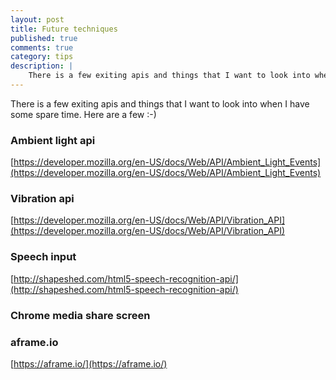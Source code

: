 ```yaml
---
layout: post
title: Future techniques
published: true
comments: true
category: tips
description: |
    There is a few exiting apis and things that I want to look into when I have some spare time. Here are a few :-)
---
```


There is a few exiting apis and things that I want to look into when I have some spare time. Here are a few :-)

### Ambient light api
[https://developer.mozilla.org/en-US/docs/Web/API/Ambient_Light_Events](https://developer.mozilla.org/en-US/docs/Web/API/Ambient_Light_Events)

### Vibration api
[https://developer.mozilla.org/en-US/docs/Web/API/Vibration_API](https://developer.mozilla.org/en-US/docs/Web/API/Vibration_API)

### Speech input
[http://shapeshed.com/html5-speech-recognition-api/](http://shapeshed.com/html5-speech-recognition-api/)

### Chrome media share screen

### aframe.io
[https://aframe.io/](https://aframe.io/)
